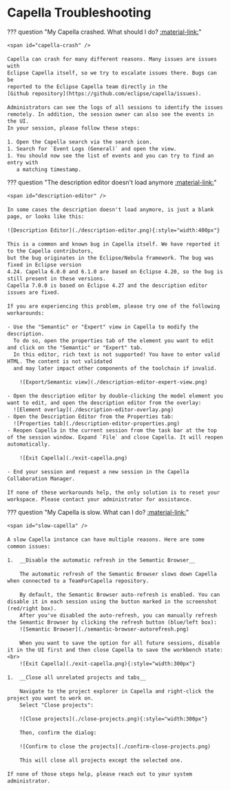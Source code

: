 <!--
 ~ SPDX-FileCopyrightText: Copyright DB InfraGO AG and contributors
 ~ SPDX-License-Identifier: Apache-2.0
 -->

# Capella Troubleshooting

<!-- prettier-ignore -->
??? question "My Capella crashed. What should I do? <a href="#capella-crash">:material-link:</a>"

    <span id="capella-crash" />

    Capella can crash for many different reasons. Many issues are issues with
    Eclipse Capella itself, so we try to escalate issues there. Bugs can be
    reported to the Eclipse Capella team directly in the
    [Github repository](https://github.com/eclipse/capella/issues).

    Administrators can see the logs of all sessions to identify the issues
    remotely. In addition, the session owner can also see the events in the UI.
    In your session, please follow these steps:

    1. Open the Capella search via the search icon.
    1. Search for `Event Logs (General)` and open the view.
    1. You should now see the list of events and you can try to find an entry with
       a matching timestamp.

<!-- prettier-ignore -->
??? question "The description editor doesn't load anymore <a href="#description-editor">:material-link:</a>"

    <span id="description-editor" />

    In some cases the description doesn't load anymore, is just a blank page, or looks like this:

    ![Description Editor](./description-editor.png){:style="width:400px"}

    This is a common and known bug in Capella itself. We have reported it to the Capella contributors,
    but the bug originates in the Eclipse/Nebula framework. The bug was fixed in Eclipse version
    4.24. Capella 6.0.0 and 6.1.0 are based on Eclipse 4.20, so the bug is still present in these versions.
    Capella 7.0.0 is based on Eclipse 4.27 and the description editor issues are fixed.

    If you are experiencing this problem, please try one of the following workarounds:

    - Use the "Semantic" or "Expert" view in Capella to modify the description.
      To do so, open the properties tab of the element you want to edit and click on the "Semantic" or "Expert" tab.
      In this editor, rich text is not supported! You have to enter valid HTML. The content is not validated
      and may later impact other components of the toolchain if invalid.

        ![Export/Semantic view](./description-editor-expert-view.png)

    - Open the description editor by double-clicking the model element you want to edit, and open the description editor from the overlay:
      ![Element overlay](./description-editor-overlay.png)
    - Open the Description Editor from the Properties tab:
      ![Properties tab](./description-editor-properties.png)
    - Reopen Capella in the current session from the task bar at the top of the session window. Expand `File` and close Capella. It will reopen automatically.

        ![Exit Capella](./exit-capella.png)

    - End your session and request a new session in the Capella Collaboration Manager.

    If none of these workarounds help, the only solution is to reset your workspace. Please contact your administrator for assistance.

<!-- prettier-ignore -->
??? question "My Capella is slow. What can I do? <a href="#slow-capella">:material-link:</a>"

    <span id="slow-capella" />

    A slow Capella instance can have multiple reasons. Here are some common issues:

    1.  __Disable the automatic refresh in the Semantic Browser__

        The automatic refresh of the Semantic Browser slows down Capella when connected to a TeamForCapella repository.

        By default, the Semantic Browser auto-refresh is enabled. You can disable it in each session using the button marked in the screenshot (red/right box).
        After you've disabled the auto-refresh, you can manually refresh the Semantic Browser by clicking the refresh button (blue/left box):
        ![Semantic Browser](./semantic-browser-autorefresh.png)

        When you want to save the option for all future sessions, disable it in the UI first and then close Capella to save the workbench state: <br>
        ![Exit Capella](./exit-capella.png){:style="width:300px"}

    1.  __Close all unrelated projects and tabs__

        Navigate to the project explorer in Capella and right-click the project you want to work on.
        Select "Close projects":

        ![Close projects](./close-projects.png){:style="width:300px"}

        Then, confirm the dialog:

        ![Confirm to close the projects](./confirm-close-projects.png)

        This will close all projects except the selected one.

    If none of those steps help, please reach out to your system administrator.
